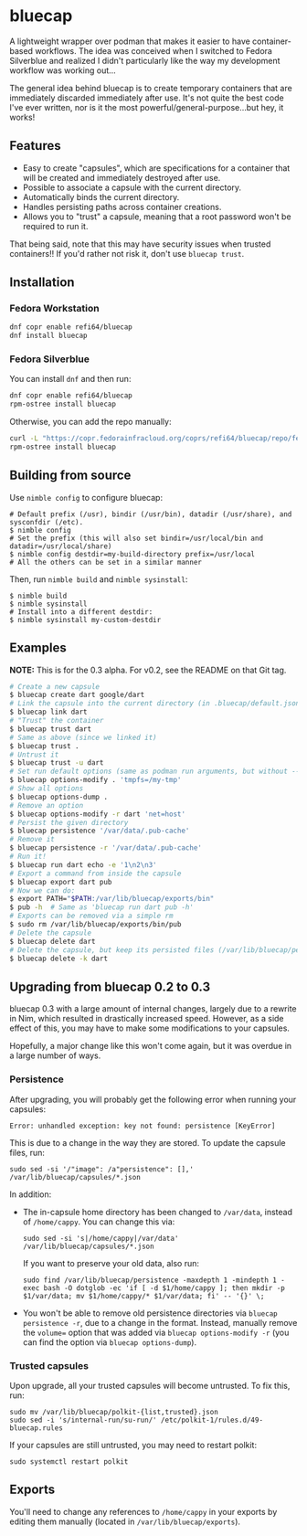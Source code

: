 # bluecap

A lightweight wrapper over podman that makes it easier to have container-based workflows.
The idea was conceived when I switched to Fedora Silverblue and realized I didn't particularly
like the way my development workflow was working out...

The general idea behind bluecap is to create temporary containers that are immediately
discarded immediately after use. It's not quite the best code I've ever written, nor is it
the most powerful/general-purpose...but hey, it works!

## Features

- Easy to create "capsules", which are specifications for a container that will be created
  and immediately destroyed after use.
- Possible to associate a capsule with the current directory.
- Automatically binds the current directory.
- Handles persisting paths across container creations.
- Allows you to "trust" a capsule, meaning that a root password won't be required to run it.

That being said, note that this may have security issues when trusted containers!! If you'd
rather not risk it, don't use `bluecap trust`.

## Installation

### Fedora Workstation

```bash
dnf copr enable refi64/bluecap
dnf install bluecap
```

### Fedora Silverblue

You can install `dnf` and then run:

```bash
dnf copr enable refi64/bluecap
rpm-ostree install bluecap
```

Otherwise, you can add the repo manually:

```bash
curl -L "https://copr.fedorainfracloud.org/coprs/refi64/bluecap/repo/fedora-`lsb_release -rs`/refi64-bluecap-fedora-`lsb_release -rs`.repo" | sudo tee /etc/yum.repos.d/_copr_refi64-bluecap.repo
rpm-ostree install bluecap
```

## Building from source

Use `nimble config` to configure bluecap:

```
# Default prefix (/usr), bindir (/usr/bin), datadir (/usr/share), and sysconfdir (/etc).
$ nimble config
# Set the prefix (this will also set bindir=/usr/local/bin and datadir=/usr/local/share)
$ nimble config destdir=my-build-directory prefix=/usr/local
# All the others can be set in a similar manner
```

Then, run `nimble build` and `nimble sysinstall`:

```
$ nimble build
$ nimble sysinstall
# Install into a different destdir:
$ nimble sysinstall my-custom-destdir
```

## Examples

**NOTE:** This is for the 0.3 alpha. For v0.2, see the README on that Git tag.

```bash
# Create a new capsule
$ bluecap create dart google/dart
# Link the capsule into the current directory (in .bluecap/default.json)
$ bluecap link dart
# "Trust" the container
$ bluecap trust dart
# Same as above (since we linked it)
$ bluecap trust .
# Untrust it
$ bluecap trust -u dart
# Set run default options (same as podman run arguments, but without --)
$ bluecap options-modify . 'tmpfs=/my-tmp'
# Show all options
$ bluecap options-dump .
# Remove an option
$ bluecap options-modify -r dart 'net=host'
# Persist the given directory
$ bluecap persistence '/var/data/.pub-cache'
# Remove it
$ bluecap persistence -r '/var/data/.pub-cache'
# Run it!
$ bluecap run dart echo -e '1\n2\n3'
# Export a command from inside the capsule
$ bluecap export dart pub
# Now we can do:
$ export PATH="$PATH:/var/lib/bluecap/exports/bin"
$ pub -h  # Same as 'bluecap run dart pub -h'
# Exports can be removed via a simple rm
$ sudo rm /var/lib/bluecap/exports/bin/pub
# Delete the capsule
$ bluecap delete dart
# Delete the capsule, but keep its persisted files (/var/lib/bluecap/persistence/CAPSULE-NAME)
$ bluecap delete -k dart
```

## Upgrading from bluecap 0.2 to 0.3

bluecap 0.3 with a large amount of internal changes, largely due to a rewrite in Nim, which
resulted in drastically increased speed. However, as a side effect of this, you may have to
make some modifications to your capsules.

Hopefully, a major change like this won't come again, but it was overdue in a large number of
ways.

### Persistence

After upgrading, you will probably get the following error when running your capsules:

```
Error: unhandled exception: key not found: persistence [KeyError]
```

This is due to a change in the way they are stored. To update the capsule files, run:

```
sudo sed -si '/"image": /a"persistence": [],' /var/lib/bluecap/capsules/*.json
```

In addition:

- The in-capsule home directory has been changed to `/var/data`, instead of `/home/cappy`.
  You can change this via:

  ```
  sudo sed -si 's|/home/cappy|/var/data' /var/lib/bluecap/capsules/*.json
  ```

  If you want to preserve your old data, also run:

  ```
  sudo find /var/lib/bluecap/persistence -maxdepth 1 -mindepth 1 -exec bash -O dotglob -ec 'if [ -d $1/home/cappy ]; then mkdir -p $1/var/data; mv $1/home/cappy/* $1/var/data; fi' -- '{}' \;
  ```

- You won't be able to remove old persistence directories via `bluecap persistence -r`, due to
  a change in the format. Instead, manually remove the `volume=` option that was added via
  `bluecap options-modify -r` (you can find the option via `bluecap options-dump`).

### Trusted capsules

Upon upgrade, all your trusted capsules will become untrusted. To fix this, run:

```
sudo mv /var/lib/bluecap/polkit-{list,trusted}.json
sudo sed -i 's/internal-run/su-run/' /etc/polkit-1/rules.d/49-bluecap.rules
```

If your capsules are still untrusted, you may need to restart polkit:

```
sudo systemctl restart polkit
```

## Exports

You'll need to change any references to `/home/cappy` in your exports by editing them manually
(located in `/var/lib/bluecap/exports`).
